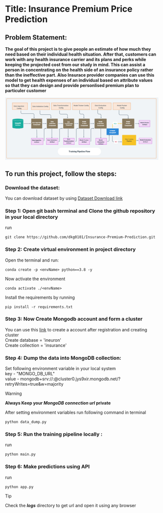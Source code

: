 # Title: Insurance Premium Price Prediction

## Problem Statement:
**The goal of this project is to give people an estimate of how much they need based on
their individual health situation. After that, customers can work with any health 
insurance carrier and its plans and perks while keeping the projected cost from our 
study in mind. This can assist a person in concentrating on the health side of an 
insurance policy rather than the ineffective part. Also Insurace provider companies can 
use this model to get health expenses of an individual based on attribute values so that
they can design and provide personlised premium plan to particuler customer**


![Project Workflow](https://github.com/dkg0101/Insurance-Premium-Prediction/blob/main/images/training%20pipeline%20workflow.png)

## To run this project, follow the steps:

### Download the dataset:
 You can download dataset by using [Dataset Download link](https://www.kaggle.com/noordeen/insurance-premium-prediction)

### Step 1: Open git bash terminal and Clone the github repository in your local directory

run
```
git clone https://github.com/dkg0101/Insurance-Premium-Prediction.git
```

### Step 2: Create virtual environment in project directory

Open the terminal and run:
```
conda create -p <envName> python==3.8 -y
```
Now activate the environment
```
conda activate ./<envName>
```
Install the requirements by running 
```
pip install -r requirements.txt
```

### Step 3: Now Create Mongodb  account and form a cluster

You can use this [link](https://www.mongodb.com/cloud/atlas/register) to create a account
after registration and creating cluster <br/>
Create database = 'ineuron' <br/>
Create collection = 'insurance' <br/>

### Step 4: Dump the data into MongoDB collection:

Set following environment variable in your local system <br/>
key - "MONGO_DB_URL"  <br/>
value - mongodb+srv://<username>:<password>@cluster0.jys9xir.mongodb.net/?retryWrites=true&w=majority
> [!WARNING]
> 	**Always Keep your _MongoDB connection url_  private**

After setting environment variables run following command in terminal
```
python data_dump.py
```

### Step 5: Run the training pipeline locally :
run
```
python main.py
```

### Step 6: Make predictions using API
run
```
python app.py
```
> [!Tip]
> Check the **_logs_** directory to get url and open it using any browser



